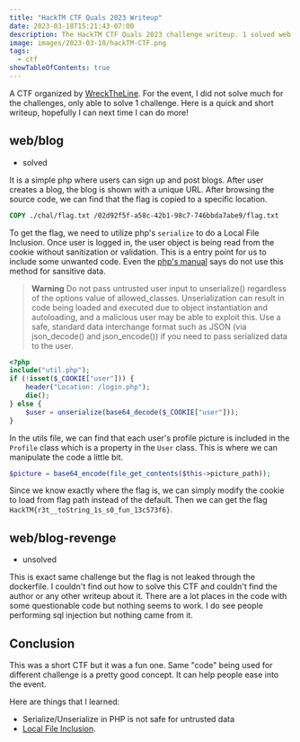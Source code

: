 ```yaml
---
title: "HackTM CTF Quals 2023 Writeup"
date: 2023-03-18T15:21:43-07:00
description: The HackTM CTF Quals 2023 challenge writeup. 1 solved web challenge.
image: images/2023-03-18/hackTM-CTF.png
tags:
  - ctf
showTableOfContents: true
---
```


A CTF organized by [WreckTheLine](https://wrecktheline.com/). For the event, I did not solve much for the challenges, only able to solve 1 challenge. Here is a quick and short writeup, hopefully I can next time I can do more!

## web/blog

* solved

It is a simple php where users can sign up and post blogs. After user creates a blog, the blog is shown with a unique URL. After browsing the source code, we can find that the flag is copied to a specific location.

```dockerfile
COPY ./chal/flag.txt /02d92f5f-a58c-42b1-98c7-746bbda7abe9/flag.txt
```

To get the flag, we need to utilize php's `serialize` to do a Local File Inclusion. Once user is logged in, the user object is being read from the cookie without sanitization or validation. This is a entry point for us to include some unwanted code. Even the [php\'s manual](https://www.php.net/manual/en/function.unserialize.php) says do not use this method for sansitive data.

> **Warning** Do not pass untrusted user input to unserialize() regardless of the options value of allowed_classes. Unserialization can result in code being loaded and executed due to object instantiation and autoloading, and a malicious user may be able to exploit this. Use a safe, standard data interchange format such as JSON (via json_decode() and json_encode()) if you need to pass serialized data to the user. 

```php
<?php
include("util.php");
if (!isset($_COOKIE["user"])) {
    header("Location: /login.php");
    die();
} else {
    $user = unserialize(base64_decode($_COOKIE["user"]));
}
```

In the utils file, we can find that each user's profile picture is included in the `Profile` class which is a property in the `User` class. This is where we can manipulate the code a little bit.

```php
$picture = base64_encode(file_get_contents($this->picture_path));
```

Since we know exactly where the flag is, we can simply modify the cookie to load from flag path instead of the default. Then we can get the flag `HackTM{r3t__toString_1s_s0_fun_13c573f6}`.


## web/blog-revenge

* unsolved

This is exact same challenge but the flag is not leaked through the dockerfile. I couldn't find out how to solve this CTF and couldn't find the author or any other writeup about it. There are a lot places in the code with some questionable code but nothing seems to work. I do see people performing sql injection but nothing came from it.


## Conclusion

This was a short CTF but it was a fun one. Same "code" being used for different challenge is a pretty good concept. It can help people ease into the event. 

Here are things that I learned:
* Serialize/Unserialize in PHP is not safe for untrusted data
* [Local File Inclusion](https://owasp.org/www-project-web-security-testing-guide/v42/4-Web_Application_Security_Testing/07-Input_Validation_Testing/11.1-Testing_for_Local_File_Inclusion).
